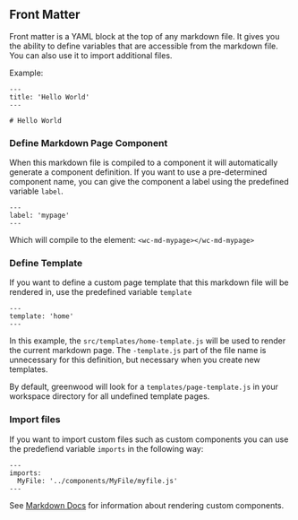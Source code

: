 ## Front Matter

Front matter is a YAML block at the top of any markdown file.  It gives you the ability to define variables that are accessible from the markdown file. You can also use it to import additional files.

Example:


```render md
---
title: 'Hello World'
---

# Hello World

```

### Define Markdown Page Component

When this markdown file is compiled to a component it will automatically generate a component definition. If you want to use a pre-determined component name, you can give the component a label using the predefined variable `label`.

```render md
---
label: 'mypage'
---

```

Which will compile to the element: `<wc-md-mypage></wc-md-mypage>`

### Define Template

If you want to define a custom page template that this markdown file will be rendered in, use the predefined variable `template`

```render md
---
template: 'home'
---

```

In this example, the `src/templates/home-template.js` will be used to render the current markdown page. The `-template.js` part of the file name is unnecessary for this definition, but necessary when you create new templates.

By default, greenwood will look for a `templates/page-template.js` in your workspace directory for all undefined template pages.


### Import files

If you want to import custom files such as custom components you can use the predefiend variable `imports` in the following way:

```render md
---
imports:
  MyFile: '../components/MyFile/myfile.js'
---

```

See [Markdown Docs](/docs/markdown#components) for information about rendering custom components.
